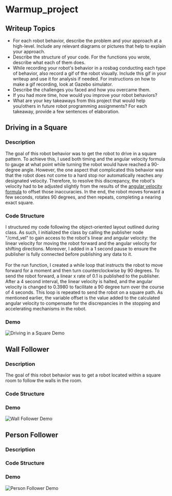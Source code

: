 # Warmup_project
## Writeup Topics

* For each robot behavior, describe the problem and your approach at a high-level. Include any relevant diagrams or pictures that help to explain your approach.
* Describe the structure of your code. For the functions you wrote, describe what each of them does.
* While recording your robot's behavior in a rosbag conducting each type of behavior, also record a gif of the robot visually. Include this gif in your writeup and use it for analysis if needed. For instructions on how to make a gif recording, look at Gazebo simulator.
* Describe the challenges you faced and how you overcame them.
* If you had more time, how would you improve your robot behaviors?
* What are your key takeaways from this project that would help you/others in future robot programming assignments? For each takeaway, provide a few sentences of elaboration.

## Driving in a Square
### Description
The goal of this robot behavior was to get the robot to drive in a square pattern. To achieve this, I used both timing and the angular velocity formula to gauge at what point while turning the robot would have reached a 90-degree angle. However, the one aspect that complicated this behavior was that the robot does not come to a hard stop nor automatically reaches any designated velocity. Therefore, to resolve this discrepancy, the robot's velocity had to be adjusted slightly from the results of the [angular velocity formula](https://www.omnicalculator.com/physics/angular-velocity) to offset those inaccuracies. In the end, the robot moves forward a few seconds, rotates 90 degrees, and then repeats, completing a nearing exact square.
### Code Structure
I structured my code following the object-oriented layout outlined during class. As such, I initialized the class by calling the publisher node "/cmd_vel" to gain access to the robot's linear and angular velocity: the linear velocity for moving the robot forward and the angular velocity for shifting directions. Moreover, I added in a 1 second pause to ensure the publisher is fully connected before publishing any data to it. <br /> <br /> 
For the run function, I created a while loop that instructs the robot to move forward for a moment and then turn counterclockwise by 90 degrees. To send the robot forward, a linear x rate of 0.1 is published to the publisher. After a 4 second interval, the linear velocity is halted, and the angular velocity is changed to 0.3980 to facilitate a 90 degree turn over the course of 4 seconds. This loop is repeated to send the robot on a square path. As mentioned earlier, the variable offset is the value added to the calculated angular velocity to compensate for the discrepancies in the stopping and accelerating mechanisms in the robot.
### Demo 
![Driving in a Square Demo](https://raw.githubusercontent.com/kiana1317/Warmup-Intro-to-Robotics/main/gifs/drivesquare.gif?token=AKRDA5LYJ5NSRD2MI223UC3AB4Q24)

## Wall Follower
### Description
The goal of this robot behavior was to get a robot located within a square room to follow the walls in the room.
### Code Structure
### Demo
![Wall Follower Demo](https://raw.githubusercontent.com/kiana1317/warmup_project/main/gifs/wall_follower.gif)

## Person Follower
### Description
### Code Structure
### Demo
![Person Follower Demo](https://raw.githubusercontent.com/kiana1317/warmup_project/main/gifs/person_follower.gif)
